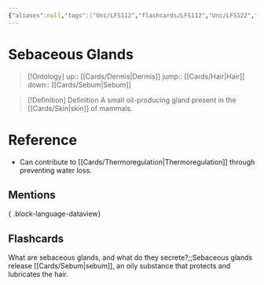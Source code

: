 ```yaml
---
{"aliases":null,"tags":["Uni/LFS112","flashcards/LFS112","Uni/LFS122","flashcards/LFS122"],"dg-publish":true,"permalink":"/cards/sebaceous-glands/","dgPassFrontmatter":true}
---
```


# Sebaceous Glands

> [!Ontology]
> up:: [[Cards/Dermis\|Dermis]]
> jump:: [[Cards/Hair\|Hair]]
> down:: [[Cards/Sebum\|Sebum]]

> [!Definition] Definition
> A small oil-producing gland present in the [[Cards/Skin\|skin]] of mammals.

# Reference

- Can contribute to [[Cards/Thermoregulation\|Thermoregulation]] through preventing water loss.

## Mentions


{ .block-language-dataview}

## Flashcards

What are sebaceous glands, and what do they secrete?;;Sebaceous glands release [[Cards/Sebum\|sebum]], an oily substance that protects and lubricates the hair.
<!--SR:!2024-11-13,191,250-->
